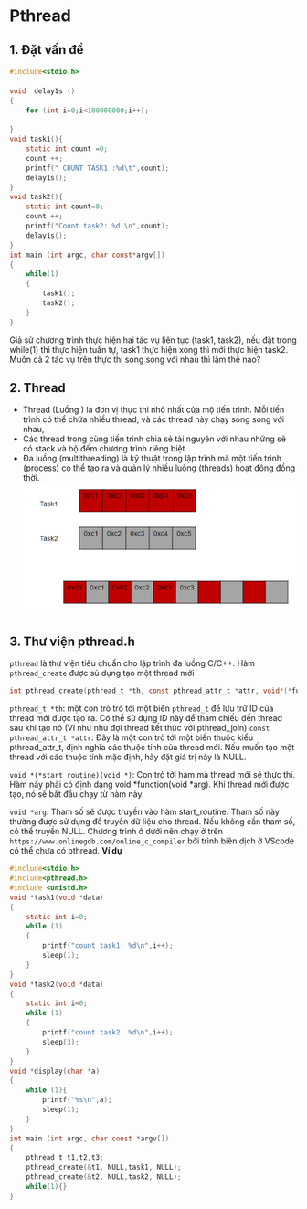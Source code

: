 #  Pthread
## 1. Đặt vấn đề
```c
#include<stdio.h>
 
void  delay1s ()
{
    for (int i=0;i<100000000;i++);

}
void task1(){
    static int count =0;
    count ++;
    printf(" COUNT TASK1 :%d\t",count);
    delay1s();
}
void task2(){
    static int count=0;
    count ++;
    printf("Count task2: %d \n",count);
    delay1s();
}
int main (int argc, char const*argv[])
{
    while(1)
    {
        task1();
        task2();
    }
}
```
Giả sử chương trình thực hiện hai tác vụ liên tục (task1, task2), nếu đặt trong while(1) thì thực hiện tuần tự, task1 thực hiện xong thì mới thực hiện task2.
Muốn cả 2 tác vụ trên thực thi song song với nhau thì làm thế nào? 

## 2. Thread 
- Thread (Luồng ) là đơn vị thực thi nhỏ nhất của mộ tiến trình. Mỗi tiến trình có thể chứa nhiều thread, và các thread này chạy song song với nhau, 
- Các thread trong cùng tiến trình chia sẻ tài nguyên với nhau những sẽ có stack và bộ đếm chương trình riêng biệt.
- Đa luồng (multithreading) là kỹ thuật trong lập trình mà một tiến trình (process) có thể tạo ra và quản lý nhiều luồng (threads) hoạt động đồng thời.
![image](pthread-1.png)
 
 ## 3. Thư viện pthread.h
 ```pthread``` là thư viện tiêu chuẩn cho lập trình đa luồng C/C++.
 Hàm ```pthread_create``` được sủ dụng tạo một thread mới 
 ```c
 int pthread_create(pthread_t *th, const pthread_attr_t *attr, void*(*func)(void*),void *arg);
```
```pthread_t *th```: một con trỏ trỏ tới một biến ```pthread_t``` để lưu trữ ID của thread mới được tạo ra. Có thể sử dụng ID này để tham chiếu đến thread sau khi tạo nó (Ví như như đợi thread kết thức với pthread_join)
```const pthread_attr_t *attr```: Đây là một con trỏ tới một biến thuộc kiểu pthread_attr_t, định nghĩa các thuộc tính của thread mới. Nếu muốn tạo một thread với các thuộc tính mặc định, hãy đặt giá trị này là NULL.

```void *(*start_routine)(void *)```: Con trỏ tới hàm mà thread mới sẽ thực thi. Hàm này phải có định dạng void *function(void *arg). Khi thread mới được tạo, nó sẽ bắt đầu chạy từ hàm này.

```void *arg```: Tham số sẽ được truyền vào hàm start_routine. Tham số này thường được sử dụng để truyền dữ liệu cho thread. Nếu không cần tham số, có thể truyền NULL.
Chương trình ở dưới nên chạy ở trên ```https://www.onlinegdb.com/online_c_compiler``` bởi trình biên dịch ở VScode có thể chưa có pthread.
**Ví dụ**
```c
#include<stdio.h>
#include<pthread.h>
#include <unistd.h>
void *task1(void *data)
{
    static int i=0;
    while (1)
    {
        printf("count task1: %d\n",i++);
        sleep(1);
    }
}
void *task2(void *data)
{
    static int i=0;
    while (1)
    {
        printf("count task2: %d\n",i++);
        sleep(3);
    }
}
void *display(char *a)
{
    while (1){
        printf("%s\n",a);
        sleep(1);
    }
}
int main (int argc, char const *argv[])
{   
    pthread_t t1,t2,t3;
    pthread_create(&t1, NULL,task1, NULL);
    pthread_create(&t2, NULL,task2, NULL);
    while(1){}
}

````
